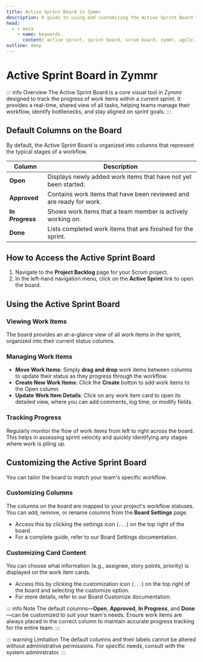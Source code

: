 ```yaml
---
title: Active Sprint Board in Zymmr
description: A guide to using and customizing the Active Sprint Board for effective sprint management.
head:
  - - meta
    - name: keywords
      content: active sprint, sprint board, scrum board, zymmr, agile, progress tracking
outline: deep
---
```


# Active Sprint Board in Zymmr

::: info Overview
The Active Sprint Board is a core visual tool in Zymmr designed to track the progress of work items within a current sprint. It provides a real-time, shared view of all tasks, helping teams manage their workflow, identify bottlenecks, and stay aligned on sprint goals.
:::

## Default Columns on the Board

By default, the Active Sprint Board is organized into columns that represent the typical stages of a workflow.

| Column        | Description                                                          |
| ------------- | -------------------------------------------------------------------- |
| **Open**      | Displays newly added work items that have not yet been started.      |
| **Approved**  | Contains work items that have been reviewed and are ready for work.  |
| **In Progress** | Shows work items that a team member is actively working on.         |
| **Done**      | Lists completed work items that are finished for the sprint.         |

## How to Access the Active Sprint Board

1.  Navigate to the **Project Backlog** page for your Scrum project.
2.  In the left-hand navigation menu, click on the **Active Sprint** link to open the board.

## Using the Active Sprint Board

### Viewing Work Items
The board provides an at-a-glance view of all work items in the sprint, organized into their current status columns.

### Managing Work Items
- **Move Work Items**: Simply **drag and drop** work items between columns to update their status as they progress through the workflow.
- **Create New Work Items**: Click the **Create** button to add work items to the Open column.
- **Update Work Item Details**: Click on any work item card to open its detailed view, where you can add comments, log time, or modify fields.

### Tracking Progress
Regularly monitor the flow of work items from left to right across the board. This helps in assessing sprint velocity and quickly identifying any stages where work is piling up.

## Customizing the Active Sprint Board

You can tailor the board to match your team's specific workflow.

### Customizing Columns
The columns on the board are mapped to your project's workflow statuses. You can add, remove, or rename columns from the **Board Settings** page.

- Access this by clicking the settings icon (`...`) on the top right of the board.
- For a complete guide, refer to our Board Settings documentation.

### Customizing Card Content
You can choose what information (e.g., assignee, story points, priority) is displayed on the work item cards.

- Access this by clicking the customization icon (`...`) on the top right of the board and selecting the customize option.
- For more details, refer to our Board Customize documentation.

::: info Note
The default columns—**Open**, **Approved**, **In Progress**, and **Done**—can be customized to suit your team's needs. Ensure work items are always placed in the correct column to maintain accurate progress tracking for the entire team.
:::

::: warning Limitation
The default columns and their labels cannot be altered without administrative permissions. For specific needs, consult with the system administrator.
:::

